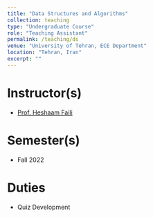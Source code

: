 ```yaml
---
title: "Data Structures and Algorithms"
collection: teaching
type: "Undergraduate Course"
role: "Teaching Assistant"
permalink: /teaching/ds
venue: "University of Tehran, ECE Department"
location: "Tehran, Iran"
excerpt: ""
---
```


Instructor(s)
======

- [Prof. Heshaam Faili](https://scholar.google.se/citations?user=m5tCFEoAAAAJ&hl=en)

Semester(s)
======

- Fall 2022

Duties
======

- Quiz Development
